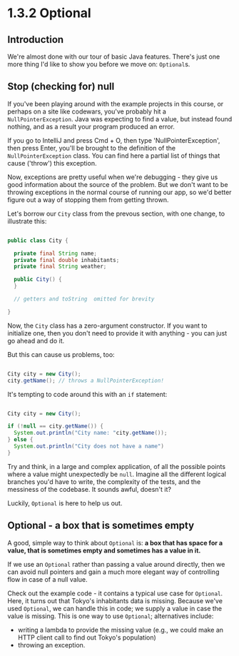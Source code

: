 # 1.3.2 Optional

## Introduction
We're almost done with our tour of basic Java features. There's just one more thing I'd like to show you before we move on: `Optional`s.

## Stop (checking for) null
If you've been playing around with the example projects in this course, or perhaps on a site like codewars, you've probably hit a `NullPointerException`. Java was expecting to find a value, but instead found nothing, and as a result your program produced an error.

If you go to IntelliJ and press Cmd + O, then type 'NullPointerException', then press Enter, you'll be brought to the definition of the `NullPointerException` class. You can find here a partial list of things that cause ('throw') this exception.

Now, exceptions are pretty useful when we're debugging - they give us good information about the source of the problem. But we don't want to be throwing exceptions in the normal course of running our app, so we'd better figure out a way of stopping them from getting thrown.

Let's borrow our `City` class from the prevous section, with one change, to illustrate this:

```java

public class City {

  private final String name;
  private final double inhabitants;
  private final String weather;

  public City() {
  } 

  // getters and toString  omitted for brevity

}

```

Now, the `City` class has a zero-argument constructor. If you want to initialize one, then you don't need to provide it with anything - you can just go ahead and do it. 

But this can cause us problems, too:

```java

City city = new City();
city.getName(); // throws a NullPointerException!

```

It's tempting to code around this with an `if` statement:

```java

City city = new City();

if (!null == city.getName()) {
  System.out.println("City name: "city.getName());
} else {
  System.out.println("City does not have a name")
}


```

Try and think, in a large and complex application, of all the possible points where a value might unexpectedly be `null`. Imagine all the different logical branches you'd have to write, the complexity of the tests, and the messiness of the codebase. It sounds awful, doesn't it?

Luckily, `Optional` is here to help us out.

## Optional - a box that is sometimes empty
A good, simple way to think about `Optional` is: **a box that has space for a value, that is sometimes empty and sometimes has a value in it.**

If we use an `Optional` rather than passing a value around directly, then we can avoid null pointers and gain a much more elegant way of controlling flow in case of a null value. 

Check out the example code - it contains a typical use case for `Optional`. Here, it turns out that Tokyo's inhabitants data is missing. Because we've used `Optional`, we can handle this in code; we supply a value in case the value is missing. This is one way to use `Optional`; alternatives include:

* writing a lambda to provide the missing value (e.g., we could make an HTTP client call to find out Tokyo's population)
* throwing an exception.

 
